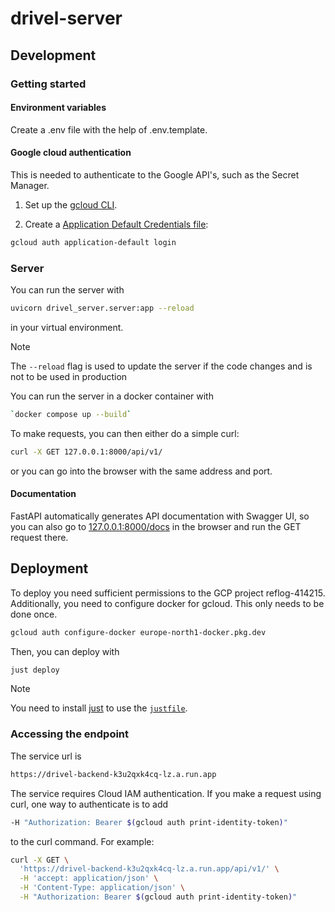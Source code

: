 # drivel-server

## Development

### Getting started

#### Environment variables

Create a .env file with the help of .env.template.

#### Google cloud authentication

This is needed to authenticate to the Google API's, such as the Secret Manager.

1. Set up the [gcloud CLI](https://cloud.google.com/sdk/docs/install).

2. Create a [Application Default Credentials file](https://cloud.google.com/docs/authentication/provide-credentials-adc#google-idp):

```bash
gcloud auth application-default login
```

### Server

You can run the server with

```bash
uvicorn drivel_server.server:app --reload
```

in your virtual environment.

> [!NOTE]
> The `--reload` flag is used to update the server if the code changes
> and is not to be used in production

You can run the server in a docker container with

```bash
`docker compose up --build`
```

To make requests, you can then either do a simple curl:

```bash
curl -X GET 127.0.0.1:8000/api/v1/
```

or you can go into the browser with the same address and port.

#### Documentation

FastAPI automatically generates API documentation with Swagger UI, so you can
also go to [127.0.0.1:8000/docs](http://127.0.0.1:8000/docs) in the browser and run
the GET request there.

## Deployment

To deploy you need sufficient permissions to the GCP project reflog-414215.
Additionally, you need to configure docker for gcloud. This only needs to be done once.

```bash
gcloud auth configure-docker europe-north1-docker.pkg.dev
```

Then, you can deploy with

```bash
just deploy
```

> [!NOTE]
> You need to install
> [just](https://github.com/casey/just?tab=readme-ov-file#installation) to use
> the [`justfile`](/justfile).


### Accessing the endpoint

The service url is

```bash
https://drivel-backend-k3u2qxk4cq-lz.a.run.app
```

The service requires Cloud IAM authentication. If you make a request using curl,
one way to authenticate is to add

```bash
-H "Authorization: Bearer $(gcloud auth print-identity-token)"
```

to the curl command. For example:

```bash
curl -X GET \
  'https://drivel-backend-k3u2qxk4cq-lz.a.run.app/api/v1/' \
  -H 'accept: application/json' \
  -H 'Content-Type: application/json' \
  -H "Authorization: Bearer $(gcloud auth print-identity-token)"
```
